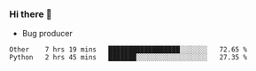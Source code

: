 ### Hi there 👋
* Bug producer
<!--START_SECTION:waka-->
```text
Other    7 hrs 19 mins   ██████████████████░░░░░░░   72.65 % 
Python   2 hrs 45 mins   ███████░░░░░░░░░░░░░░░░░░   27.35 % 
```
<!--END_SECTION:waka-->
